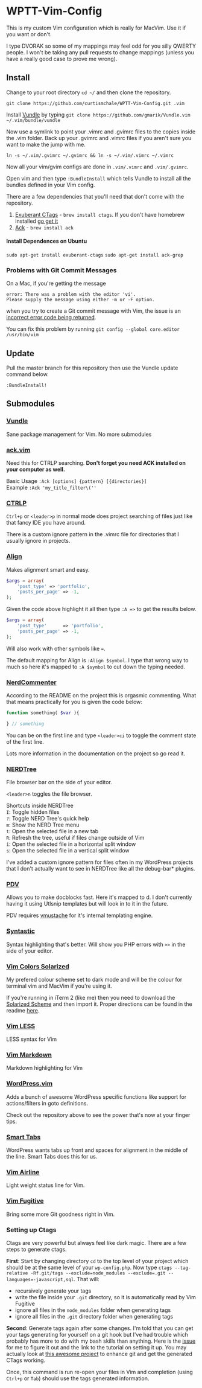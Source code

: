 # WPTT-Vim-Config

This is my custom Vim configuration which is really for MacVim. Use it if you want or don't.

I type DVORAK so some of my mappings may feel odd for you silly QWERTY people. I won't be taking any pull requests to change mappings (unless you have a really good case to prove me wrong).

## Install

Change to your root directory `cd ~/` and then clone the repository.

`git clone https://github.com/curtismchale/WPTT-Vim-Config.git .vim`

Install [Vundle](https://github.com/gmarik/Vundle.vim) by typing `git clone https://github.com/gmarik/Vundle.vim ~/.vim/bundle/vundle`

Now use a symlink to point your .vimrc and .gvimrc files to the copies inside the .vim folder. Back up your .gvimrc and .vimrc files if you aren't sure you want to make the jump with me.

`ln -s ~/.vim/.gvimrc ~/.gvimrc && ln -s ~/.vim/.vimrc ~/.vimrc`

Now all your vim/gvim configs are done in `.vim/.vimrc` and `.vim/.gvimrc`.

Open vim and then type `:BundleInstall` which tells Vundle to install all the bundles defined in your Vim config.

There are a few dependencies that you'll need that don't come with the repository.

1. [Exuberant CTags](http://ctags.sourceforge.net/) - `brew install ctags`. If you don't have homebrew installed [go get it](http://brew.sh/)
2. [Ack](http://beyondgrep.com/) - `brew install ack`

#### Install Dependences on Ubuntu

`sudo apt-get install exuberant-ctags`
`sudo apt-get install ack-grep`

### Problems with Git Commit Messages
On a Mac, if you're getting the message
```
error: There was a problem with the editor 'vi'.
Please supply the message using either -m or -F option.
```
when you try to create a Git commit message with Vim, the issue is an [incorrect error code being returned](http://tooky.co.uk/there-was-a-problem-with-the-editor-vi-git-on-mac-os-x/).

You can fix this problem by running
`git config --global core.editor /usr/bin/vim`

## Update

Pull the master branch for this repository then use the Vundle update command below.

`:BundleInstall!`

## Submodules

### [Vundle](https://github.com/gmarik/Vundle.vim)

Sane package management for Vim. No more submodules


### [ack.vim](https://github.com/mileszs/ack.vim)

Need this for CTRLP searching. **Don't forget you need ACK installed on your computer as well.**

Basic Usage `:Ack [options] {pattern} [{directories}]`  
Example `:Ack 'my_title_filter\(''`

### [CTRLP](https://github.com/kien/ctrlp.vim)

`Ctrl+p` or `<leader>p` in normal mode does project searching of files just like that fancy IDE you have around.

There is a custom ignore pattern in the .vimrc file for directories that I usually ignore in projects.

### [Align](https://github.com/tsaleh/vim-align)

Makes alignment smart and easy.

```php
$args = array(
	'post_type' => 'portfolio',
	'posts_per_page' => -1,
);
```

Given the code above highlight it all then type `:A =>` to get the results below.

```php
$args = array(
	'post_type'      => 'portfolio',
	'posts_per_page' => -1,
);
```

Will also work with other symbols like `=`.

The default mapping for Align is `:Align $symbol`. I type that wrong way to much so here it's mapped to `:A $symbol` to cut down the typing needed.

### [NerdCommenter](https://github.com/scrooloose/nerdcommenter)

According to the README on the project this is orgasmic commenting. What that means practically for you is given the code below:

```php
function something( $var ){

} // something
```

You can be on the first line and type `<leader>ci` to toggle the comment state of the first line.

Lots more information in the documentation on the project so go read it.

### [NERDTree](https://github.com/scrooloose/nerdtree)

File browser bar on the side of your editor.

`<leader>n` toggles the file browser.

Shortcuts inside NERDTree  
`I`: Toggle hidden files  
`?`: Toggle NERD Tree's quick help  
`m`: Show the NERD Tree menu  
`t`: Open the selected file in a new tab  
`R`: Refresh the tree, useful if files change outside of Vim  
`i`: Open the selected file in a horizontal split window  
`s`: Open the selected file in a vertical split window  

I've added a custom ignore pattern for files often in my WordPress projects that I don't actually want to see in NERDTree like all the debug-bar* plugins.

### [PDV](https://github.com/tobyS/pdv)

Allows you to make docblocks fast. Here it's mapped to <leader>d. I don't currently having it using Utlsnip templates but will look in to it in the future.

PDV requires [vmustache](https://github.com/tobyS/vmustache) for it's internal templating engine.


### [Syntastic](https://github.com/scrooloose/syntastic)

Syntax highlighting that's better. Will show you PHP errors with `>>` in the side of your editor.

### [Vim Colors Solarized](https://github.com/altercation/vim-colors-solarized)

My prefered colour scheme set to dark mode and will be the colour for terminal vim and MacVim if you're using it.

If you're running in iTerm 2 (like me) then you need to download the [Solarized Scheme](https://github.com/altercation/solarized) and then import it. Proper directions can be found in the readme [here](https://github.com/altercation/solarized/tree/master/iterm2-colors-solarized).

### [Vim LESS](https://github.com/groenewege/vim-less)

LESS syntax for Vim

### [Vim Markdown](https://github.com/plasticboy/vim-markdown)

Markdown highlighting for Vim

### [WordPress.vim](https://github.com/dsawardekar/wordpress.vim)

Adds a bunch of awesome WordPress specific functions like support for actions/filters in goto definitions.

Check out the repository above to see the power that's now at your finger tips.

### [Smart Tabs](https://github.com/vim-scripts/Smart-Tabs)

WordPress wants tabs up front and spaces for alignment in the middle of the line. Smart Tabs does this for us.

### [Vim Airline](https://github.com/bling/vim-airline)

Light weight status line for Vim.

### [Vim Fugitive](https://github.com/tpope/vim-fugitive)

Bring some more Git goodness right in Vim.

### Setting up Ctags

Ctags are very powerful but always feel like dark magic. There are a few steps to generate ctags.

**First**: Start by changing directory `cd` to the top level of your project which should be at the same level of your `wp-config.php`. Now type `ctags --tag-relative -Rf.git/tags --exclude=node_modules --exclude=.git --languages=-javascript,sql`. That will:
- recursively generate your tags
- write the file inside your `.git` directory, so it is automatically read by Vim Fugitive
- ignore all files in the `node_modules` folder when generating tags
- ignore all files in the `.git` directory folder when generating tags

**Second**: Generate tags again after some changes. I'm told that you can get your tags generating for yourself on a git hook but I've had trouble which probably has more to do with my bash skills than anything. Here is the [issue](https://github.com/curtismchale/WPTT-Vim-Config/issues/5) for me to figure it out and the link to the tutorial on setting it up. You may actually look at [this awesome project](https://github.com/ironcodestudio/ironcode-git-enhancements) to enhance git and get the generated CTags working.

Once, this command is run re-open your files in Vim and
completion (using `Ctrl+p` or `Tab`) should use the tags generated
information.
